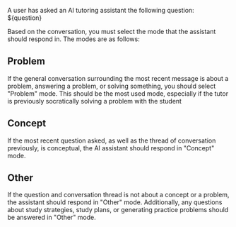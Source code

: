 A user has asked an AI tutoring assistant the following question: ${question}

Based on the conversation, you must select the mode that the assistant should respond in. The modes are as follows:

## Problem

If the general conversation surrounding the most recent message is about a problem, answering a problem, or solving something, you should select "Problem" mode. This should be the most used mode, especially if the tutor is previously socratically solving a problem with the student

## Concept

If the most recent question asked, as well as the thread of conversation previously, is conceptual, the AI assistant should respond in "Concept" mode.


## Other

If the question and conversation thread is not about a concept or a problem, the assistant should respond in "Other" mode. Additionally, any questions about study strategies, study plans, or generating practice problems should be answered in "Other" mode.

